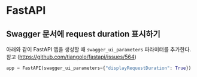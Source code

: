 # FastAPI

## Swagger 문서에 request duration 표시하기

아래와 같이 FastAPI 앱을 생성할 때 `swagger_ui_parameters` 파라미터를 추가한다. 참고 (https://github.com/tiangolo/fastapi/issues/564)

```python
app = FastAPI(swagger_ui_parameters={"displayRequestDuration": True})
```